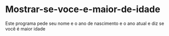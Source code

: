 # Mostrar-se-voce-e-maior-de-idade
Este programa pede seu nome e o ano de nascimento e o ano atual e diz se você é maior idade
